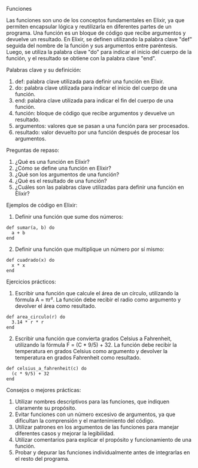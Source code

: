 
Funciones

Las funciones son uno de los conceptos fundamentales en Elixir, ya que permiten encapsular lógica y reutilizarla en diferentes partes de un programa. Una función es un bloque de código que recibe argumentos y devuelve un resultado. En Elixir, se definen utilizando la palabra clave "def" seguida del nombre de la función y sus argumentos entre paréntesis. Luego, se utiliza la palabra clave "do" para indicar el inicio del cuerpo de la función, y el resultado se obtiene con la palabra clave "end".

Palabras clave y su definición:

1. def: palabra clave utilizada para definir una función en Elixir.
2. do: palabra clave utilizada para indicar el inicio del cuerpo de una función.
3. end: palabra clave utilizada para indicar el fin del cuerpo de una función.
4. función: bloque de código que recibe argumentos y devuelve un resultado.
5. argumentos: valores que se pasan a una función para ser procesados.
6. resultado: valor devuelto por una función después de procesar los argumentos.

Preguntas de repaso:

1. ¿Qué es una función en Elixir?
2. ¿Cómo se define una función en Elixir?
3. ¿Qué son los argumentos de una función?
4. ¿Qué es el resultado de una función?
5. ¿Cuáles son las palabras clave utilizadas para definir una función en Elixir?

Ejemplos de código en Elixir:

1. Definir una función que sume dos números:

```
def sumar(a, b) do
  a + b
end
```

2. Definir una función que multiplique un número por sí mismo:

```
def cuadrado(x) do
  x * x
end
```

Ejercicios prácticos:

1. Escribir una función que calcule el área de un círculo, utilizando la fórmula A = πr². La función debe recibir el radio como argumento y devolver el área como resultado.

```
def area_circulo(r) do
  3.14 * r * r
end
```

2. Escribir una función que convierta grados Celsius a Fahrenheit, utilizando la fórmula F = (C * 9/5) + 32. La función debe recibir la temperatura en grados Celsius como argumento y devolver la temperatura en grados Fahrenheit como resultado.

```
def celsius_a_fahrenheit(c) do
  (c * 9/5) + 32
end
```

Consejos o mejores prácticas:

1. Utilizar nombres descriptivos para las funciones, que indiquen claramente su propósito.
2. Evitar funciones con un número excesivo de argumentos, ya que dificultan la comprensión y el mantenimiento del código.
3. Utilizar patrones en los argumentos de las funciones para manejar diferentes casos y mejorar la legibilidad.
4. Utilizar comentarios para explicar el propósito y funcionamiento de una función.
5. Probar y depurar las funciones individualmente antes de integrarlas en el resto del programa.